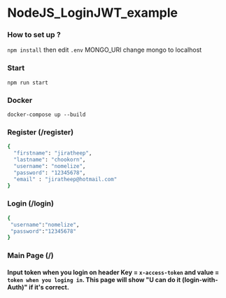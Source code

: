 # NodeJS_LoginJWT_example
### How to set up ?
<code>npm install</code>
then edit <code>.env</code> MONGO_URI change mongo to localhost
### Start
<code>npm run start</code>
### Docker
<code>docker-compose up --build</code>

### Register (/register)
``` bash
{
  "firstname": "jiratheep",
  "lastname": "chookorn",
  "username": "nomelize",
  "password": "12345678",
  "email" : "jiratheep@hotmail.com"
}
```

### Login (/login)
``` bash
{
 "username":"nomelize",
 "password":"12345678"
}
```
### Main Page (/)
#### Input token when you login on header Key = <code>x-access-token</code> and value = <code>token when you loging in</code>. This page will show "U can do it (login-with-Auth)" if it's correct. 


